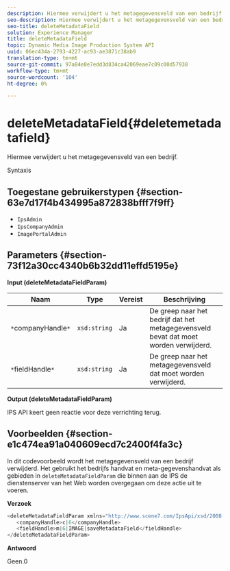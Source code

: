 ```yaml
---
description: Hiermee verwijdert u het metagegevensveld van een bedrijf.
seo-description: Hiermee verwijdert u het metagegevensveld van een bedrijf.
seo-title: deleteMetadataField
solution: Experience Manager
title: deleteMetadataField
topic: Dynamic Media Image Production System API
uuid: 06ec434a-2793-4227-ac93-ae3871c38ab9
translation-type: tm+mt
source-git-commit: 97a84e8e7edd3d834ca42069eae7c09c00d57938
workflow-type: tm+mt
source-wordcount: '104'
ht-degree: 0%

---
```



# deleteMetadataField{#deletemetadatafield}

Hiermee verwijdert u het metagegevensveld van een bedrijf.

Syntaxis

## Toegestane gebruikerstypen {#section-63e7d17f4b434995a872838bfff7f9ff}

* `IpsAdmin`
* `IpsCompanyAdmin`
* `ImagePortalAdmin`

## Parameters {#section-73f12a30cc4340b6b32dd11effd5195e}

**Input (deleteMetadataFieldParam)**

| Naam | Type | Vereist | Beschrijving |
|---|---|---|---|
| `*`companyHandle`*` | `xsd:string` | Ja | De greep naar het bedrijf dat het metagegevensveld bevat dat moet worden verwijderd. |
| `*`fieldHandle`*` | `xsd:string` | Ja | De greep naar het metagegevensveld dat moet worden verwijderd. |

**Output (deleteMetadataFieldParam)**

IPS API keert geen reactie voor deze verrichting terug.

## Voorbeelden {#section-e1c474ea91a040609ecd7c2400f4fa3c}

In dit codevoorbeeld wordt het metagegevensveld van een bedrijf verwijderd. Het gebruikt het bedrijfs handvat en meta-gegevenshandvat als gebieden in `deleteMetadataFieldParam` die binnen aan de IPS de dienstenserver van het Web worden overgegaan om deze actie uit te voeren.

**Verzoek**

```java
<deleteMetadataFieldParam xmlns="http://www.scene7.com/IpsApi/xsd/2008-01-15">
   <companyHandle>c|6</companyHandle>
   <fieldHandle>m|6|IMAGE|saveMetadataField</fieldHandle>
</deleteMetadataFieldParam>
```

**Antwoord**

Geen.0
